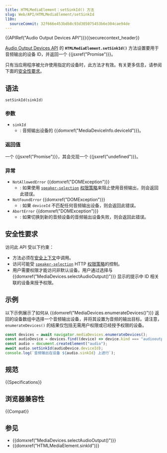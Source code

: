 ```yaml
---
title: HTMLMediaElement：setSinkId() 方法
slug: Web/API/HTMLMediaElement/setSinkId
l10n:
  sourceCommit: 32f666e453bdb8c93d305075453b6e304cae94de
---
```


{{APIRef("Audio Output Devices API")}}{{securecontext_header}}

[Audio Output Devices API](/zh-CN/docs/Web/API/Audio_Output_Devices_API) 的 **`HTMLMediaElement.setSinkId()`** 方法设置要用于音频输出的设备 ID，并返回一个 {{jsxref("Promise")}}。

只有当应用程序被允许使用指定的设备时，此方法才有效。有关更多信息，请参阅下面的[安全性要求](#安全性要求)。

## 语法

```js-nolint
setSinkId(sinkId)
```

### 参数

- `sinkId`
  - : 音频输出设备的 {{domxref("MediaDeviceInfo.deviceId")}}。

### 返回值

一个 {{jsxref("Promise")}}，其会兑现一个 {{jsxref("undefined")}}。

### 异常

- `NotAllowedError` {{domxref("DOMException")}}
  - : 如果使用 [`speaker-selection`](/zh-CN/docs/Web/HTTP/Headers/Permissions-Policy/speaker-selection) [权限策略](/zh-CN/docs/Web/HTTP/Permissions_Policy)来阻止使用音频输出，则会返回此错误。
- `NotFoundError` {{domxref("DOMException")}}
  - : 如果 `deviceId` 不匹配任何音频输出设备，则会返回此错误。
- `AbortError` {{domxref("DOMException")}}
  - : 如果切换到新的音频设备的音频输出设备失败，则会返回此错误。

## 安全性要求

访问此 API 受以下约束：

- 方法必须在[安全上下文](/zh-CN/docs/Web/Security/Secure_Contexts)中调用。
- 访问可能受 [`speaker-selection`](/zh-CN/docs/Web/HTTP/Headers/Permissions-Policy/speaker-selection) HTTP [权限策略](/zh-CN/docs/Web/HTTP/Permissions_Policy)的控制。
- 用户需要权限才能访问非默认设备。用户通过选择与 {{domxref("MediaDevices.selectAudioOutput()")}} 显示的提示中 ID 相关联的设备来授予权限。

## 示例

以下示例展示了如何从 {{domxref("MediaDevices.enumerateDevices()")}} 返回的设备数组中选择一个音频输出设备，并将其设置为音频的输出目标。请注意，`enumerateDevices()` 的结果仅包括无需用户权限或已经授予权限的设备。

```js
const devices = await navigator.mediaDevices.enumerateDevices();
const audioDevice = devices.find((device) => device.kind === "audiooutput");
const audio = document.createElement("audio");
await audio.setSinkId(audioDevice.deviceId);
console.log(`音频输出在设备 ${audio.sinkId} 上进行`);
```

## 规范

{{Specifications}}

## 浏览器兼容性

{{Compat}}

## 参见

- {{domxref("MediaDevices.selectAudioOutput()")}}
- {{domxref("HTMLMediaElement.sinkId")}}
